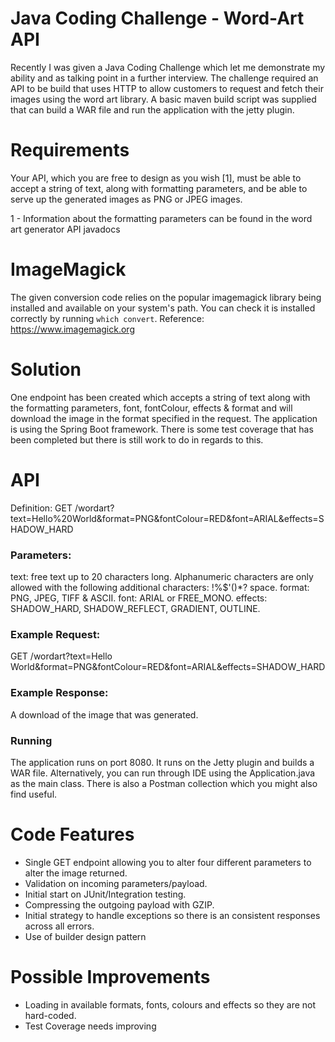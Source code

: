 # Java Coding Challenge - Word-Art API

Recently I was given a Java Coding Challenge which let me demonstrate my ability
and as talking point in a further interview. The challenge required an API
to be build that uses HTTP to allow customers to request and fetch their images
using the word art library. A basic maven build script was supplied that can build
a WAR file and run the application with the jetty plugin.

# Requirements

Your API, which you are free to design as you wish [1], must be able to accept a
string of text, along with formatting parameters, and be able to serve up the
generated images as PNG or JPEG images.

1 - Information about the formatting parameters can be found in the word art
    generator API javadocs

# ImageMagick

The given conversion code relies on the popular imagemagick library being installed
and available on your system's path.  You can check it is installed correctly by
running `which convert`.
Reference: https://www.imagemagick.org

# Solution

One endpoint has been created which accepts a string of text along with the formatting
parameters, font, fontColour, effects & format and will download the image in the
format specified in the request. The application is using the Spring Boot framework. There is
some test coverage that has been completed but there is still work to do in regards to this.

# API

Definition:
GET /wordart?text=Hello%20World&format=PNG&fontColour=RED&font=ARIAL&effects=SHADOW_HARD

### Parameters:
text: free text up to 20 characters long.
      Alphanumeric characters are only allowed with the following additional characters: !%$'()*? space.
format: PNG, JPEG, TIFF & ASCII.
font: ARIAL or FREE_MONO.
effects: SHADOW_HARD, SHADOW_REFLECT, GRADIENT, OUTLINE.

### Example Request:
GET /wordart?text=Hello World&format=PNG&fontColour=RED&font=ARIAL&effects=SHADOW_HARD

### Example Response:
A download of the image that was generated.

### Running
The application runs on port 8080. It runs on the Jetty plugin and builds
a WAR file.
Alternatively, you can run through IDE using the Application.java as the main class.
There is also a Postman collection which you might also find useful.

# Code Features

- Single GET endpoint allowing you to alter four different parameters to alter the image returned.
- Validation on incoming parameters/payload.
- Initial start on JUnit/Integration testing.
- Compressing the outgoing payload with GZIP.
- Initial strategy to handle exceptions so there is an consistent responses across all errors.
- Use of builder design pattern

# Possible Improvements

- Loading in available formats, fonts, colours and effects so they are not hard-coded.
- Test Coverage needs improving